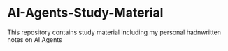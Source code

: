 # AI-Agents-Study-Material
This repository contains study  material including my personal hadnwritten notes on AI Agents
